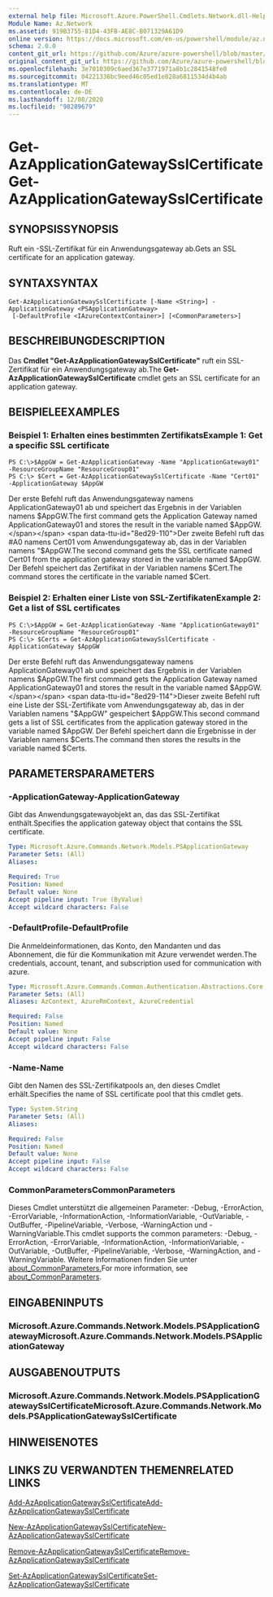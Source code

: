 ```yaml
---
external help file: Microsoft.Azure.PowerShell.Cmdlets.Network.dll-Help.xml
Module Name: Az.Network
ms.assetid: 919B3755-81D4-43FB-AE8C-B071329A61D9
online version: https://docs.microsoft.com/en-us/powershell/module/az.network/get-azapplicationgatewaysslcertificate
schema: 2.0.0
content_git_url: https://github.com/Azure/azure-powershell/blob/master/src/Network/Network/help/Get-AzApplicationGatewaySslCertificate.md
original_content_git_url: https://github.com/Azure/azure-powershell/blob/master/src/Network/Network/help/Get-AzApplicationGatewaySslCertificate.md
ms.openlocfilehash: 3e7010309c6aed367e3771971a8b1c2841548fe0
ms.sourcegitcommit: 04221336bc9eed46c05ed1e828a6811534d4b4ab
ms.translationtype: MT
ms.contentlocale: de-DE
ms.lasthandoff: 12/08/2020
ms.locfileid: "98289679"
---
```

# <span data-ttu-id="8ed29-101">Get-AzApplicationGatewaySslCertificate</span><span class="sxs-lookup"><span data-stu-id="8ed29-101">Get-AzApplicationGatewaySslCertificate</span></span>

## <span data-ttu-id="8ed29-102">SYNOPSIS</span><span class="sxs-lookup"><span data-stu-id="8ed29-102">SYNOPSIS</span></span>
<span data-ttu-id="8ed29-103">Ruft ein -SSL-Zertifikat für ein Anwendungsgateway ab.</span><span class="sxs-lookup"><span data-stu-id="8ed29-103">Gets an SSL certificate for an application gateway.</span></span>

## <span data-ttu-id="8ed29-104">SYNTAX</span><span class="sxs-lookup"><span data-stu-id="8ed29-104">SYNTAX</span></span>

```
Get-AzApplicationGatewaySslCertificate [-Name <String>] -ApplicationGateway <PSApplicationGateway>
 [-DefaultProfile <IAzureContextContainer>] [<CommonParameters>]
```

## <span data-ttu-id="8ed29-105">BESCHREIBUNG</span><span class="sxs-lookup"><span data-stu-id="8ed29-105">DESCRIPTION</span></span>
<span data-ttu-id="8ed29-106">Das **Cmdlet "Get-AzApplicationGatewaySslCertificate"** ruft ein SSL-Zertifikat für ein Anwendungsgateway ab.</span><span class="sxs-lookup"><span data-stu-id="8ed29-106">The **Get-AzApplicationGatewaySslCertificate** cmdlet gets an SSL certificate for an application gateway.</span></span>

## <span data-ttu-id="8ed29-107">BEISPIELE</span><span class="sxs-lookup"><span data-stu-id="8ed29-107">EXAMPLES</span></span>

### <span data-ttu-id="8ed29-108">Beispiel 1: Erhalten eines bestimmten Zertifikats</span><span class="sxs-lookup"><span data-stu-id="8ed29-108">Example 1: Get a specific SSL certificate</span></span>
```
PS C:\>$AppGW = Get-AzApplicationGateway -Name "ApplicationGateway01" -ResourceGroupName "ResourceGroup01"
PS C:\> $Cert = Get-AzApplicationGatewaySslCertificate -Name "Cert01" -ApplicationGateway $AppGW
```

<span data-ttu-id="8ed29-109">Der erste Befehl ruft das Anwendungsgateway namens ApplicationGateway01 ab und speichert das Ergebnis in der Variablen namens $AppGW.</span><span class="sxs-lookup"><span data-stu-id="8ed29-109">The first command gets the Application Gateway named ApplicationGateway01 and stores the result in the variable named $AppGW.</span></span>
<span data-ttu-id="8ed29-110">Der zweite Befehl ruft das #A0 namens Cert01 vom Anwendungsgateway ab, das in der Variablen namens "$AppGW.</span><span class="sxs-lookup"><span data-stu-id="8ed29-110">The second command gets the SSL certificate named Cert01 from the application gateway stored in the variable named $AppGW.</span></span>
<span data-ttu-id="8ed29-111">Der Befehl speichert das Zertifikat in der Variablen namens $Cert.</span><span class="sxs-lookup"><span data-stu-id="8ed29-111">The command stores the certificate in the variable named $Cert.</span></span>

### <span data-ttu-id="8ed29-112">Beispiel 2: Erhalten einer Liste von SSL-Zertifikaten</span><span class="sxs-lookup"><span data-stu-id="8ed29-112">Example 2: Get a list of SSL certificates</span></span>
```
PS C:\>$AppGW = Get-AzApplicationGateway -Name "ApplicationGateway01" -ResourceGroupName "ResourceGroup01"
PS C:\> $Certs = Get-AzApplicationGatewaySslCertificate -ApplicationGateway $AppGW
```

<span data-ttu-id="8ed29-113">Der erste Befehl ruft das Anwendungsgateway namens ApplicationGateway01 ab und speichert das Ergebnis in der Variablen namens $AppGW.</span><span class="sxs-lookup"><span data-stu-id="8ed29-113">The first command gets the Application Gateway named ApplicationGateway01 and stores the result in the variable named $AppGW.</span></span>
<span data-ttu-id="8ed29-114">Dieser zweite Befehl ruft eine Liste der SSL-Zertifikate vom Anwendungsgateway ab, das in der Variablen namens "$AppGW" gespeichert $AppGW.</span><span class="sxs-lookup"><span data-stu-id="8ed29-114">This second command gets a list of SSL certificates from the application gateway stored in the variable named $AppGW.</span></span>
<span data-ttu-id="8ed29-115">Der Befehl speichert dann die Ergebnisse in der Variablen namens $Certs.</span><span class="sxs-lookup"><span data-stu-id="8ed29-115">The command then stores the results in the variable named $Certs.</span></span>

## <span data-ttu-id="8ed29-116">PARAMETERS</span><span class="sxs-lookup"><span data-stu-id="8ed29-116">PARAMETERS</span></span>

### <span data-ttu-id="8ed29-117">-ApplicationGateway</span><span class="sxs-lookup"><span data-stu-id="8ed29-117">-ApplicationGateway</span></span>
<span data-ttu-id="8ed29-118">Gibt das Anwendungsgatewayobjekt an, das das SSL-Zertifikat enthält.</span><span class="sxs-lookup"><span data-stu-id="8ed29-118">Specifies the application gateway object that contains the SSL certificate.</span></span>

```yaml
Type: Microsoft.Azure.Commands.Network.Models.PSApplicationGateway
Parameter Sets: (All)
Aliases:

Required: True
Position: Named
Default value: None
Accept pipeline input: True (ByValue)
Accept wildcard characters: False
```

### <span data-ttu-id="8ed29-119">-DefaultProfile</span><span class="sxs-lookup"><span data-stu-id="8ed29-119">-DefaultProfile</span></span>
<span data-ttu-id="8ed29-120">Die Anmeldeinformationen, das Konto, den Mandanten und das Abonnement, die für die Kommunikation mit Azure verwendet werden.</span><span class="sxs-lookup"><span data-stu-id="8ed29-120">The credentials, account, tenant, and subscription used for communication with azure.</span></span>

```yaml
Type: Microsoft.Azure.Commands.Common.Authentication.Abstractions.Core.IAzureContextContainer
Parameter Sets: (All)
Aliases: AzContext, AzureRmContext, AzureCredential

Required: False
Position: Named
Default value: None
Accept pipeline input: False
Accept wildcard characters: False
```

### <span data-ttu-id="8ed29-121">-Name</span><span class="sxs-lookup"><span data-stu-id="8ed29-121">-Name</span></span>
<span data-ttu-id="8ed29-122">Gibt den Namen des SSL-Zertifikatpools an, den dieses Cmdlet erhält.</span><span class="sxs-lookup"><span data-stu-id="8ed29-122">Specifies the name of SSL certificate pool that this cmdlet gets.</span></span>

```yaml
Type: System.String
Parameter Sets: (All)
Aliases:

Required: False
Position: Named
Default value: None
Accept pipeline input: False
Accept wildcard characters: False
```

### <span data-ttu-id="8ed29-123">CommonParameters</span><span class="sxs-lookup"><span data-stu-id="8ed29-123">CommonParameters</span></span>
<span data-ttu-id="8ed29-124">Dieses Cmdlet unterstützt die allgemeinen Parameter: -Debug, -ErrorAction, -ErrorVariable, -InformationAction, -InformationVariable, -OutVariable, -OutBuffer, -PipelineVariable, -Verbose, -WarningAction und -WarningVariable.</span><span class="sxs-lookup"><span data-stu-id="8ed29-124">This cmdlet supports the common parameters: -Debug, -ErrorAction, -ErrorVariable, -InformationAction, -InformationVariable, -OutVariable, -OutBuffer, -PipelineVariable, -Verbose, -WarningAction, and -WarningVariable.</span></span> <span data-ttu-id="8ed29-125">Weitere Informationen finden Sie unter [about_CommonParameters.](http://go.microsoft.com/fwlink/?LinkID=113216)</span><span class="sxs-lookup"><span data-stu-id="8ed29-125">For more information, see [about_CommonParameters](http://go.microsoft.com/fwlink/?LinkID=113216).</span></span>

## <span data-ttu-id="8ed29-126">EINGABEN</span><span class="sxs-lookup"><span data-stu-id="8ed29-126">INPUTS</span></span>

### <span data-ttu-id="8ed29-127">Microsoft.Azure.Commands.Network.Models.PSApplicationGateway</span><span class="sxs-lookup"><span data-stu-id="8ed29-127">Microsoft.Azure.Commands.Network.Models.PSApplicationGateway</span></span>

## <span data-ttu-id="8ed29-128">AUSGABEN</span><span class="sxs-lookup"><span data-stu-id="8ed29-128">OUTPUTS</span></span>

### <span data-ttu-id="8ed29-129">Microsoft.Azure.Commands.Network.Models.PSApplicationGatewaySslCertificate</span><span class="sxs-lookup"><span data-stu-id="8ed29-129">Microsoft.Azure.Commands.Network.Models.PSApplicationGatewaySslCertificate</span></span>

## <span data-ttu-id="8ed29-130">HINWEISE</span><span class="sxs-lookup"><span data-stu-id="8ed29-130">NOTES</span></span>

## <span data-ttu-id="8ed29-131">LINKS ZU VERWANDTEN THEMEN</span><span class="sxs-lookup"><span data-stu-id="8ed29-131">RELATED LINKS</span></span>

[<span data-ttu-id="8ed29-132">Add-AzApplicationGatewaySslCertificate</span><span class="sxs-lookup"><span data-stu-id="8ed29-132">Add-AzApplicationGatewaySslCertificate</span></span>](./Add-AzApplicationGatewaySslCertificate.md)

[<span data-ttu-id="8ed29-133">New-AzApplicationGatewaySslCertificate</span><span class="sxs-lookup"><span data-stu-id="8ed29-133">New-AzApplicationGatewaySslCertificate</span></span>](./New-AzApplicationGatewaySslCertificate.md)

[<span data-ttu-id="8ed29-134">Remove-AzApplicationGatewaySslCertificate</span><span class="sxs-lookup"><span data-stu-id="8ed29-134">Remove-AzApplicationGatewaySslCertificate</span></span>](./Remove-AzApplicationGatewaySslCertificate.md)

[<span data-ttu-id="8ed29-135">Set-AzApplicationGatewaySslCertificate</span><span class="sxs-lookup"><span data-stu-id="8ed29-135">Set-AzApplicationGatewaySslCertificate</span></span>](./Set-AzApplicationGatewaySslCertificate.md)



